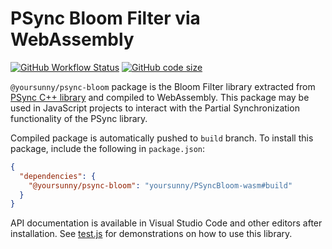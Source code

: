 # PSync Bloom Filter via WebAssembly

[![GitHub Workflow Status](https://img.shields.io/github/workflow/status/yoursunny/PSyncBloom-wasm/build)](https://github.com/yoursunny/PSyncBloom-wasm/actions) [![GitHub code size](https://img.shields.io/github/languages/code-size/yoursunny/PSyncBloom-wasm?style=flat&logo=GitHub)](https://github.com/yoursunny/PSyncBloom-wasm)

`@yoursunny/psync-bloom` package is the Bloom Filter library extracted from [PSync C++ library](https://github.com/named-data/PSync) and compiled to WebAssembly.
This package may be used in JavaScript projects to interact with the Partial Synchronization functionality of the PSync library.

Compiled package is automatically pushed to `build` branch.
To install this package, include the following in `package.json`:

```json
{
  "dependencies": {
    "@yoursunny/psync-bloom": "yoursunny/PSyncBloom-wasm#build"
  }
}
```

API documentation is available in Visual Studio Code and other editors after installation.
See [test.js](test.js) for demonstrations on how to use this library.
